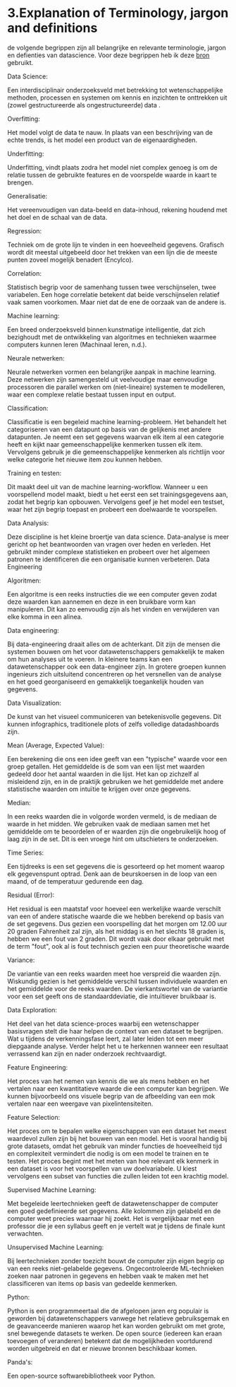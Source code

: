 # 3.Explanation of Terminology, jargon and definitions
de volgende begrippen zijn all belangrijke en relevante terminologie, jargon en defienties van datascience. Voor deze begrippen heb ik deze [bron](http://www.datascienceglossary.org/) gebruikt. 


Data Science:

Een interdisciplinair onderzoeksveld met betrekking tot wetenschappelijke methoden, processen en systemen om kennis en inzichten te onttrekken uit (zowel gestructureerde als ongestructureerde) data . 

Overfitting:

Het model volgt de data te nauw. In plaats van een beschrijving van de echte trends, is het model een product van de eigenaardigheden. 

Underfitting:

Underfitting, vindt plaats zodra het model niet complex genoeg is om de relatie tussen de gebruikte features en de voorspelde waarde in kaart te brengen. 

Generalisatie:

Het vereenvoudigen van data-beeld en data-inhoud, rekening houdend met het doel en de schaal van de data.

Regression:

Techniek om de grote lijn te vinden in een hoeveelheid gegevens. Grafisch wordt dit meestal uitgebeeld door het trekken van een lijn die de meeste punten zoveel mogelijk benadert (Encylco). 

Correlation:

Statistisch begrip voor de samenhang tussen twee verschijnselen, twee variabelen. Een hoge correlatie betekent dat beide verschijnselen relatief vaak samen voorkomen. Maar niet dat de ene de oorzaak van de andere is.

Machine learning:

Een breed onderzoeksveld binnen kunstmatige intelligentie, dat zich bezighoudt met de ontwikkeling van algoritmes en technieken waarmee computers kunnen leren (Machinaal leren, n.d.). 

Neurale netwerken:

Neurale netwerken vormen een belangrijke aanpak in machine learning. Deze netwerken zijn samengesteld uit veelvoudige maar eenvoudige processoren die parallel werken om (niet-lineaire) systemen te modelleren, waar een complexe relatie bestaat tussen input en output.

Classification:

Classificatie is een begeleid machine learning-probleem. Het behandelt het categoriseren van een datapunt op basis van de gelijkenis met andere datapunten. Je neemt een set gegevens waarvan elk item al een categorie heeft en kijkt naar gemeenschappelijke kenmerken tussen elk item. Vervolgens gebruik je die gemeenschappelijke kenmerken als richtlijn voor welke categorie het nieuwe item zou kunnen hebben.

Training en testen:

Dit maakt deel uit van de machine learning-workflow. Wanneer u een voorspellend model maakt, biedt u het eerst een set trainingsgegevens aan, zodat het begrip kan opbouwen. Vervolgens geef je het model een testset, waar het zijn begrip toepast en probeert een doelwaarde te voorspellen.

Data Analysis:

Deze discipline is het kleine broertje van data science. Data-analyse is meer gericht op het beantwoorden van vragen over heden en verleden. Het gebruikt minder complexe statistieken en probeert over het algemeen patronen te identificeren die een organisatie kunnen verbeteren.
Data Engineering

Algoritmen:

Een algoritme is een reeks instructies die we een computer geven zodat deze waarden kan aannemen en deze in een bruikbare vorm kan manipuleren. Dit kan zo eenvoudig zijn als het vinden en verwijderen van elke komma in een alinea.

Data engineering:

Bij data-engineering draait alles om de achterkant. Dit zijn de mensen die systemen bouwen om het voor datawetenschappers gemakkelijk te maken om hun analyses uit te voeren. In kleinere teams kan een datawetenschapper ook een data-engineer zijn. In grotere groepen kunnen ingenieurs zich uitsluitend concentreren op het versnellen van de analyse en het goed georganiseerd en gemakkelijk toegankelijk houden van gegevens.

Data Visualization:

De kunst van het visueel communiceren van betekenisvolle gegevens. Dit kunnen infographics, traditionele plots of zelfs volledige datadashboards zijn.

Mean (Average, Expected Value):

Een berekening die ons een idee geeft van een "typische" waarde voor een groep getallen. Het gemiddelde is de som van een lijst met waarden gedeeld door het aantal waarden in die lijst. Het kan op zichzelf al misleidend zijn, en in de praktijk gebruiken we het gemiddelde met andere statistische waarden om intuïtie te krijgen over onze gegevens.

Median:

In een reeks waarden die in volgorde worden vermeld, is de mediaan de waarde in het midden. We gebruiken vaak de mediaan samen met het gemiddelde om te beoordelen of er waarden zijn die ongebruikelijk hoog of laag zijn in de set. Dit is een vroege hint om uitschieters te onderzoeken.

Time Series:

Een tijdreeks is een set gegevens die is gesorteerd op het moment waarop elk gegevenspunt optrad. Denk aan de beurskoersen in de loop van een maand, of de temperatuur gedurende een dag.

Residual (Error):

Het residual is een maatstaf voor hoeveel een werkelijke waarde verschilt van een of andere statische waarde die we hebben berekend op basis van de set gegevens. Dus gezien een voorspelling dat het morgen om 12.00 uur 20 graden Fahrenheit zal zijn, als het middag is en het slechts 18 graden is, hebben we een fout van 2 graden. Dit wordt vaak door elkaar gebruikt met de term "fout", ook al is fout technisch gezien een puur theoretische waarde

Variance:

De variantie van een reeks waarden meet hoe verspreid die waarden zijn. Wiskundig gezien is het gemiddelde verschil tussen individuele waarden en het gemiddelde voor de reeks waarden. De vierkantswortel van de variantie voor een set geeft ons de standaarddeviatie, die intuïtiever bruikbaar is.


Data Exploration:

Het deel van het data science-proces waarbij een wetenschapper basisvragen stelt die haar helpen de context van een dataset te begrijpen. Wat u tijdens de verkenningsfase leert, zal later leiden tot een meer diepgaande analyse. Verder helpt het u te herkennen wanneer een resultaat verrassend kan zijn en nader onderzoek rechtvaardigt.

Feature Engineering:

Het proces van het nemen van kennis die we als mens hebben en het vertalen naar een kwantitatieve waarde die een computer kan begrijpen. We kunnen bijvoorbeeld ons visuele begrip van de afbeelding van een mok vertalen naar een weergave van pixelintensiteiten.

Feature Selection:

Het proces om te bepalen welke eigenschappen van een dataset het meest waardevol zullen zijn bij het bouwen van een model. Het is vooral handig bij grote datasets, omdat het gebruik van minder functies de hoeveelheid tijd en complexiteit vermindert die nodig is om een model te trainen en te testen. Het proces begint met het meten van hoe relevant elk kenmerk in een dataset is voor het voorspellen van uw doelvariabele. U kiest vervolgens een subset van functies die zullen leiden tot een krachtig model.

Supervised Machine Learning:

Met begeleide leertechnieken geeft de datawetenschapper de computer een goed gedefinieerde set gegevens. Alle kolommen zijn gelabeld en de computer weet precies waarnaar hij zoekt. Het is vergelijkbaar met een professor die je een syllabus geeft en je vertelt wat je tijdens de finale kunt verwachten.

Unsupervised Machine Learning:

Bij leertechnieken zonder toezicht bouwt de computer zijn eigen begrip op van een reeks niet-gelabelde gegevens. Ongecontroleerde ML-technieken zoeken naar patronen in gegevens en hebben vaak te maken met het classificeren van items op basis van gedeelde kenmerken.

Python:

Python is een programmeertaal die de afgelopen jaren erg populair is geworden bij datawetenschappers vanwege het relatieve gebruiksgemak en de geavanceerde manieren waarop het kan worden gebruikt om met grote, snel bewegende datasets te werken. De open source (iedereen kan eraan toevoegen of veranderen) betekent dat de mogelijkheden voortdurend worden uitgebreid en dat er nieuwe bronnen beschikbaar komen.

Panda's:

Een open-source softwarebibliotheek voor Python. 



